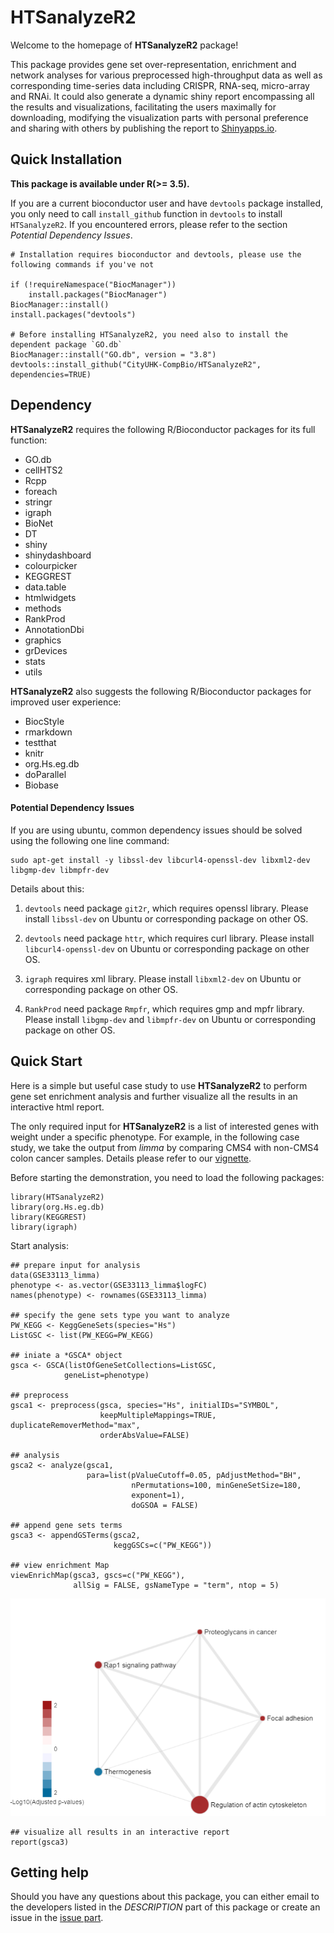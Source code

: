 
# HTSanalyzeR2  

Welcome to the homepage of **HTSanalyzeR2** package!

This package provides gene set over-representation, enrichment and network analyses for various preprocessed high-throughput data as well as corresponding time-series data including CRISPR, RNA-seq, micro-array and RNAi. It could also generate a dynamic shiny report encompassing all the results and visualizations, facilitating the users maximally for downloading, modifying the visualization parts with personal preference and sharing with others by publishing the report to [Shinyapps.io](http://shiny.rstudio.com/articles/shinyapps.html).

## Quick Installation

**This package is available under R(>= 3.5).**

If you are a current bioconductor user and have `devtools` package installed, you only need to call `install_github` function in `devtools` to install `HTSanalyzeR2`. If you encountered errors, please refer to the section *Potential Dependency Issues*.  

```
# Installation requires bioconductor and devtools, please use the following commands if you've not

if (!requireNamespace("BiocManager"))
    install.packages("BiocManager")
BiocManager::install()
install.packages("devtools")

# Before installing HTSanalyzeR2, you need also to install the dependent package `GO.db`
BiocManager::install("GO.db", version = "3.8")
devtools::install_github("CityUHK-CompBio/HTSanalyzeR2", dependencies=TRUE)
```

## Dependency

**HTSanalyzeR2** requires the following R/Bioconductor packages for its full function:    

- GO.db 
- cellHTS2 
- Rcpp 
- foreach 
- stringr 
- igraph 
- BioNet 
- DT 
- shiny 
- shinydashboard 
- colourpicker 
- KEGGREST 
- data.table 
- htmlwidgets 
- methods 
- RankProd 
- AnnotationDbi 
- graphics 
- grDevices 
- stats 
- utils 

**HTSanalyzeR2** also suggests the following R/Bioconductor packages for improved user experience:  

- BiocStyle  
- rmarkdown  
- testthat  
- knitr  
- org.Hs.eg.db  
- doParallel  
- Biobase  


#### Potential Dependency Issues

If you are using ubuntu, common dependency issues should be solved using the following one line command:  
```
sudo apt-get install -y libssl-dev libcurl4-openssl-dev libxml2-dev libgmp-dev libmpfr-dev
```

Details about this:  

1. `devtools` need package `git2r`, which requires openssl library. Please install `libssl-dev` on Ubuntu or corresponding package on other OS.

2. `devtools` need package `httr`, which requires curl library. Please install `libcurl4-openssl-dev` on Ubuntu or corresponding package on other OS.

3. `igraph` requires xml library. Please install `libxml2-dev` on Ubuntu or corresponding package on other OS.

4. `RankProd` need package `Rmpfr`, which requires gmp and mpfr library. Please install `libgmp-dev` and `libmpfr-dev` on Ubuntu or corresponding package on other OS.



## Quick Start

Here is a simple but useful case study to use **HTSanalyzeR2** to perform gene set enrichment analysis and further visualize all the results in an interactive html report.

The only required input for **HTSanalyzeR2** is a list of interested genes with weight under a specific phenotype. For example, in the following case study, we take the output from *limma* by comparing CMS4 with non-CMS4 colon cancer samples. Details please refer to our [vignette](https://github.com/CityUHK-CompBio/HTSanalyzeR2/blob/master/vignettes/HTSanalyzeR2-vignette.pdf).

Before starting the demonstration, you need to load the following packages:
```
library(HTSanalyzeR2)
library(org.Hs.eg.db)
library(KEGGREST)
library(igraph)
```
Start analysis:
```
## prepare input for analysis
data(GSE33113_limma)
phenotype <- as.vector(GSE33113_limma$logFC)
names(phenotype) <- rownames(GSE33113_limma)

## specify the gene sets type you want to analyze
PW_KEGG <- KeggGeneSets(species="Hs")
ListGSC <- list(PW_KEGG=PW_KEGG)

## iniate a *GSCA* object
gsca <- GSCA(listOfGeneSetCollections=ListGSC, 
            geneList=phenotype)
            
## preprocess
gsca1 <- preprocess(gsca, species="Hs", initialIDs="SYMBOL",
                    keepMultipleMappings=TRUE, duplicateRemoverMethod="max",
                    orderAbsValue=FALSE)

## analysis
gsca2 <- analyze(gsca1, 
                 para=list(pValueCutoff=0.05, pAdjustMethod="BH",
                           nPermutations=100, minGeneSetSize=180,
                           exponent=1), 
                           doGSOA = FALSE)

## append gene sets terms
gsca3 <- appendGSTerms(gsca2, 
                       keggGSCs=c("PW_KEGG"))

## view enrichment Map
viewEnrichMap(gsca3, gscs=c("PW_KEGG"),
              allSig = FALSE, gsNameType = "term", ntop = 5)
```
![](vignettes/figures/readme.example1.PNG)

```
## visualize all results in an interactive report
report(gsca3)
```

## Getting help

Should you have any questions about this package, you can either email to the developers listed in the *DESCRIPTION* part of this package or create an issue in the [issue part](https://github.com/CityUHK-CompBio/HTSanalyzeR2/issues).
